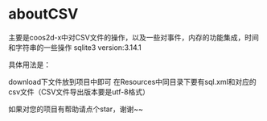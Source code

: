 # aboutCSV
主要是coos2d-x中对CSV文件的操作，以及一些对事件，内存的功能集成，时间和字符串的一些操作
 sqlite3 version:3.14.1
 
 具体用法是：
 
 download下文件放到项目中即可
 在Resources中同目录下要有sql.xml和对应的csv文件（CSV文件导出版本要是utf-8格式）
 
如果对您的项目有帮助请点个star，谢谢~~


